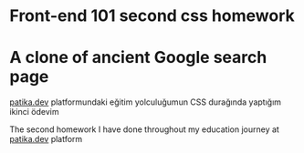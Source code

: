 # Front-end 101 second css homework

# A clone of ancient Google search page

[patika.dev](https://www.patika.dev/) platformundaki eğitim yolculuğumun CSS durağında yaptığım ikinci ödevim

The second homework I have done throughout my education journey at [patika.dev](https://www.patika.dev/) platform
